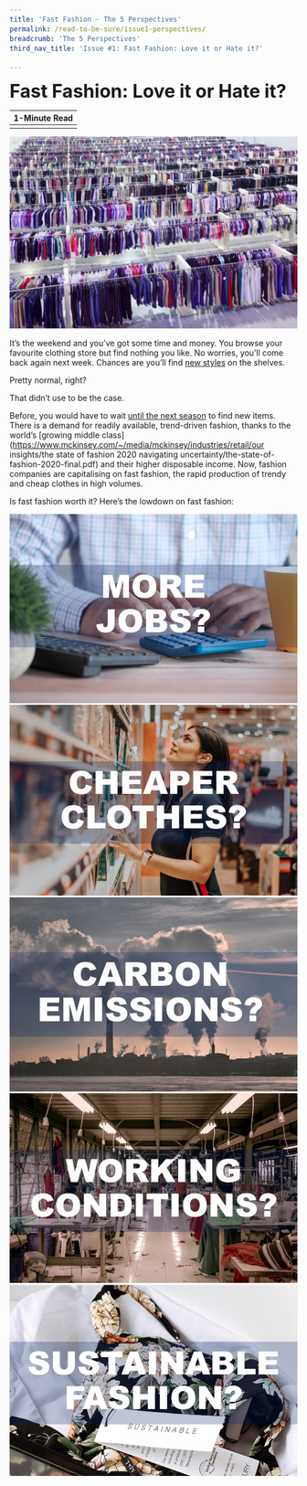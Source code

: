 ```yaml
---
title: 'Fast Fashion - The 5 Perspectives'
permalink: /read-to-be-sure/issue1-perspectives/
breadcrumb: 'The 5 Perspectives'
third_nav_title: 'Issue #1: Fast Fashion: Love it or Hate it?'

---
```


**<font size=6>Fast Fashion: Love it or Hate it?</font>**

| **1-Minute Read** |
| :---------------: |
|                   |

![](../images/shutterstock_99337259-min.jpg)

It’s the weekend and you’ve got some time and money. You browse your favourite clothing store but find nothing you like. No worries, you’ll come back again next week. Chances are you’ll find [new styles](https://www.channelnewsasia.com/cnainsider/true-cost-demand-cheap-clothes-fast-fashion-industry-environment-220706) on the shelves.

Pretty normal, right?

That didn’t use to be the case.

Before, you would have to wait [until the next season](https://www.forbes.com/sites/theyec/2019/05/13/three-reasons-why-fast-fashion-is-becoming-a-problem-and-what-to-do-about-it/?sh=3934b17c144b) to find new items. There is a demand for readily available, trend-driven fashion, thanks to the world’s [growing middle class](https://www.mckinsey.com/~/media/mckinsey/industries/retail/our insights/the state of fashion 2020 navigating uncertainty/the-state-of-fashion-2020-final.pdf) and their higher disposable income. Now, fashion companies are capitalising on fast fashion, the rapid production of trendy and cheap clothes in high volumes.

Is fast fashion worth it? Here’s the lowdown on fast fashion:

<div>
<div class="row is-multiline">
<div class="col is-one-fifth-desktop is-one-fifth-tablet">
<a href="/read-to-be-sure/issue1-perspective1/"><img src="../images/rtbs1-perspective1.jpg" alt="image 1"></a>
</div>
    <div class="col is-one-fifth-desktop is-one-fifth-tablet">
<a href="/read-to-be-sure/issue1-perspective2/"><img src="../images/rtbs1-perspective2.jpg" alt="image 2"></a>
</div>
    <div class="col is-one-fifth-desktop is-one-fifth-tablet">
<a href="/read-to-be-sure/issue1-perspective3/"><img src="../images/rtbs1-perspective3.jpg" alt="image 3"></a>
</div>
    <div class="col is-one-fifth-desktop is-one-fifth-tablet">
<a href="/read-to-be-sure/issue1-perspective4/"><img src="../images/rtbs1-perspective4.jpg" alt="image 4"></a>
</div>
    <div class="col is-one-fifth-desktop is-one-fifth-tablet">
<a href="/read-to-be-sure/issue1-perspective5/"><img src="../images/rtbs1-perspective5.jpg" alt="image 5"></a>
</div>
</div>
</div>

